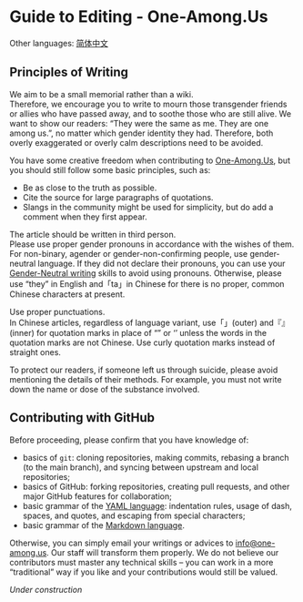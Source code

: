 # Guide to Editing - One-Among.Us

Other languages: [简体中文](EditingGuide-zh_Hans.md)

## Principles of Writing

We aim to be a small memorial rather than a wiki.<br>
Therefore, we encourage you to write to mourn those transgender friends or allies who have passed away,
and to soothe those who are still alive.
We want to show our readers: “They were the same as me. They are one among us.”, no matter which gender identity they had.
Therefore, both overly exaggerated or overly calm descriptions need to be avoided.

You have some creative freedom when contributing to [One-Among.Us](https://one-among.us), but you should still follow some basic principles, such as:
- Be as close to the truth as possible.
- Cite the source for large paragraphs of quotations.
- Slangs in the community might be used for simplicity, but do add a comment when they first appear.

The article should be written in third person.<br>
Please use proper gender pronouns in accordance with the wishes of them.
For non-binary, agender or gender-non-confirming people,
use gender-neutral language.
If they did not declare their pronouns,
you can use your [Gender-Neutral writing](https://www.justice.gc.ca/eng/rp-pr/csj-sjc/legis-redact/legistics/p1p15.html) skills to avoid using pronouns.
Otherwise,
please use “they” in English and「ta」in Chinese for there is no proper, common Chinese characters at present.

Use proper punctuations.<br>
In Chinese articles, regardless of language variant, use「」(outer) and『』(inner) for quotation marks in place of “” or ‘’ unless the words in the quotation marks are not Chinese.
Use curly quotation marks instead of straight ones.

To protect our readers, if someone left us through suicide, please avoid mentioning the details of their methods.
For example, you must not write down the name or dose of the substance involved.

## Contributing with GitHub

Before proceeding, please confirm that you have knowledge of:
- basics of `git`: cloning repositories, making commits, rebasing a branch (to the main branch), and syncing between upstream and local repositories;
- basics of GitHub: forking repositories, creating pull requests, and other major GitHub features for collaboration;
- basic grammar of the [YAML language](https://yaml.org/): indentation rules, usage of dash, spaces, and quotes, and escaping from special characters;
- basic grammar of the [Markdown language](https://www.markdownguide.org/).

Otherwise, you can simply email your writings or advices to [info@one-among.us](mailto:info@one-among.us).
Our staff will transform them properly.
We do not believe our contributors must master any technical skills – you can work in a more “traditional” way if you like and your contributions would still be valued.

*Under construction*
